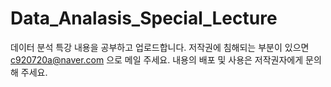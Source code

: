 # Data_Analasis_Special_Lecture
데이터 분석 특강 내용을 공부하고 업로드합니다.
저작권에 침해되는 부분이 있으면 c920720a@naver.com 으로 메일 주세요.
내용의 배포 및 사용은 저작권자에게 문의해 주세요.
